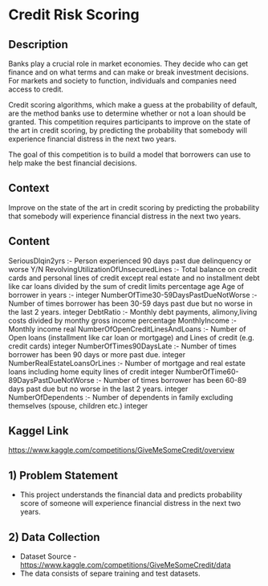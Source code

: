 # Credit Risk Scoring

## Description

Banks play a crucial role in market economies. They decide who can get finance and on what terms and can make or break investment decisions. For markets and society to function, individuals and companies need access to credit. 

Credit scoring algorithms, which make a guess at the probability of default, are the method banks use to determine whether or not a loan should be granted. This competition requires participants to improve on the state of the art in credit scoring, by predicting the probability that somebody will experience financial distress in the next two years.

The goal of this competition is to build a model that borrowers can use to help make the best financial decisions.

## Context
Improve on the state of the art in credit scoring by predicting the probability that somebody will experience financial distress in the next two years.

## Content
SeriousDlqin2yrs	:- Person experienced 90 days past due delinquency or worse 	Y/N
RevolvingUtilizationOfUnsecuredLines	:- Total balance on credit cards and personal lines of credit except real estate and no installment debt like car loans divided by the sum of credit limits	percentage
age	Age of borrower in years	:- integer
NumberOfTime30-59DaysPastDueNotWorse	:- Number of times borrower has been 30-59 days past due but no worse in the last 2 years.	integer
DebtRatio	:- Monthly debt payments, alimony,living costs divided by monthy gross income	percentage
MonthlyIncome	:- Monthly income	real
NumberOfOpenCreditLinesAndLoans	:- Number of Open loans (installment like car loan or mortgage) and Lines of credit (e.g. credit cards)	integer
NumberOfTimes90DaysLate	:- Number of times borrower has been 90 days or more past due.	integer
NumberRealEstateLoansOrLines	:- Number of mortgage and real estate loans including home equity lines of credit	integer
NumberOfTime60-89DaysPastDueNotWorse	:- Number of times borrower has been 60-89 days past due but no worse in the last 2 years.	integer
NumberOfDependents	:- Number of dependents in family excluding themselves (spouse, children etc.)	integer


## Kaggel Link
https://www.kaggle.com/competitions/GiveMeSomeCredit/overview


## 1) Problem Statement

- This project understands the financial data and predicts probability score of someone will experience financial distress in the next two years.


## 2) Data Collection
- Dataset Source - https://www.kaggle.com/competitions/GiveMeSomeCredit/data
- The data consists of separe training and test datasets.

